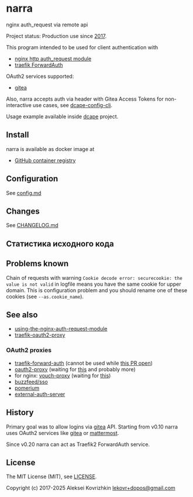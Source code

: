 # narra

nginx auth_request via remote api

Project status: Production use since [2017](https://github.com/dopos/dcape/commit/394c24830e38b2c88098efc772939883b1a13b0f).

This program intended to be used for client authentication with

* [nginx http auth_request module](https://nginx.ru/en/docs/http/ngx_http_auth_request_module.html)
* [traefik ForwardAuth](https://doc.traefik.io/traefik/middlewares/forwardauth/)

OAuth2 services supported:

* [gitea](https://gitea.io)

Also, narra accepts auth via header with Gitea Access Tokens for non-interactive use cases, see [dcape-config-cli](https://github.com/dopos/dcape-config-cli).

Usage example available inside [dcape](https://github.com/dopos/dcape) project.

## Install

narra is available as docker image at

* [GitHub container registry](https://github.com/orgs/dopos/packages/container/package/narra)

## Configuration

See [config.md](config.md)

## Changes

See [CHANGELOG.md](CHANGELOG.md)

## Статистика исходного кода

## Problems known

Chain of requests with warning `Cookie decode error: securecookie: the value is not valid` in logfile means you have the same cookie for upper domain.
This is configuration problem and you should rename one of these cookies (see `--as.cookie_name`).

## See also

* [using-the-nginx-auth-request-module](https://redbyte.eu/en/blog/using-the-nginx-auth-request-module/)
* [traefik-oauth2-proxy](https://github.com/tlex/traefik-oauth2-proxy)

### OAuth2 proxies

* [traefik-forward-auth](https://github.com/thomseddon/traefik-forward-auth) (cannot be used while [this PR open](https://github.com/thomseddon/traefik-forward-auth/pull/159))
* [oauth2-proxy](https://github.com/oauth2-proxy/oauth2-proxy) (waiting for [this](https://github.com/oauth2-proxy/oauth2-proxy/issues/874) and probably more)
* for nginx: [vouch-proxy](https://github.com/vouch/vouch-proxy) (waiting for [this](https://github.com/vouch/vouch-proxy/issues/180))
* [buzzfeed/sso](https://github.com/buzzfeed/sso)
* [pomerium](https://github.com/pomerium/pomerium)
* [external-auth-server](https://github.com/travisghansen/external-auth-server)

## History

Primary goal was to allow logins via [gitea](https://gitea.io) API. Starting from v0.10 narra uses OAuth2 services like [gitea](https://gitea.io) or [mattermost](https://mattermost.com/).

Since v0.20 narra can act as Traefik2 ForwardAuth service.

## License

The MIT License (MIT), see [LICENSE](LICENSE).

Copyright (c) 2017-2025 Aleksei Kovrizhkin <lekovr+dopos@gmail.com>
